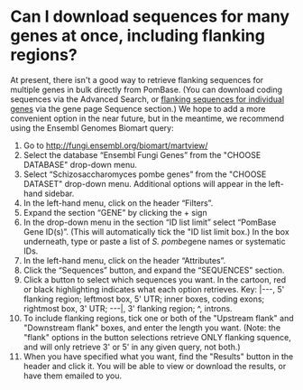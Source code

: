 # Can I download sequences for many genes at once, including flanking regions? 
<!-- pombase_categories: Querying/Searching,Sequence Retrieval -->

At present, there isn't a good way to retrieve flanking sequences for
multiple genes in bulk directly from PomBase. (You can download coding
sequences via the Advanced Search, or [flanking sequences for individual genes](/faq/how-can-i-retrieve-gene-sequence-including-upstream-and-downstream-sequences) via
the gene page Sequence section.) We hope to add a more convenient option
in the near future, but in the meantime, we recommend using the Ensembl
Genomes Biomart query:

1.  Go to <http://fungi.ensembl.org/biomart/martview/>
2.  Select the database “Ensembl Fungi Genes” from the "CHOOSE DATABASE"
    drop-down menu.
3.  Select “Schizosaccharomyces pombe genes” from the "CHOOSE DATASET"
    drop-down menu. Additional options will appear in the left-hand
    sidebar.
4.  In the left-hand menu, click on the header “Filters”.
5.  Expand the section “GENE” by clicking the + sign
6.  In the drop-down menu in the section “ID list limit” select “PomBase
    Gene ID(s)”. (This will automatically tick the "ID list limit box.)
    In the box underneath, type or paste a list of *S. pombe*gene names
    or systematic IDs.
7.  In the left-hand menu, click on the header “Attributes”.
8.  Click the “Sequences” button, and expand the “SEQUENCES” section.
9.  Click a button to select which sequences you want. In the cartoon,
    red or black highlighting indicates what each option retrieves. Key:
    |---, 5' flanking region; leftmost box, 5' UTR; inner boxes, coding
    exons; rightmost box, 3' UTR; ---|, 3' flanking region; \^, introns.
10. To include flanking regions, tick one or both of the "Upstream
    flank" and "Downstream flank" boxes, and enter the length you want.
    (Note: the "flank" options in the button selections retrieve ONLY
    flanking squence, and will only retrieve 3' or 5' in any given
    query, not both.)
11. When you have specified what you want, find the "Results" button in
    the header and click it. You will be able to view or download the
    results, or have them emailed to you.



